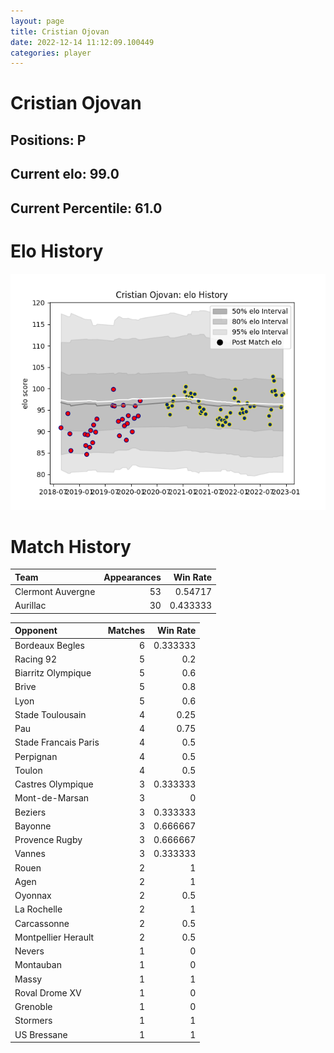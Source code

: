 ```yaml
---  
layout: page  
title: Cristian Ojovan  
date: 2022-12-14 11:12:09.100449  
categories: player  
---
```

# Cristian Ojovan

## Positions: P

## Current elo: 99.0

## Current Percentile: 61.0

# Elo History


![elo history](history_CristianOjovan.png)
# Match History


| Team              |   Appearances |   Win Rate |
|:------------------|--------------:|-----------:|
| Clermont Auvergne |            53 |   0.54717  |
| Aurillac          |            30 |   0.433333 |

| Opponent             |   Matches |   Win Rate |
|:---------------------|----------:|-----------:|
| Bordeaux Begles      |         6 |   0.333333 |
| Racing 92            |         5 |   0.2      |
| Biarritz Olympique   |         5 |   0.6      |
| Brive                |         5 |   0.8      |
| Lyon                 |         5 |   0.6      |
| Stade Toulousain     |         4 |   0.25     |
| Pau                  |         4 |   0.75     |
| Stade Francais Paris |         4 |   0.5      |
| Perpignan            |         4 |   0.5      |
| Toulon               |         4 |   0.5      |
| Castres Olympique    |         3 |   0.333333 |
| Mont-de-Marsan       |         3 |   0        |
| Beziers              |         3 |   0.333333 |
| Bayonne              |         3 |   0.666667 |
| Provence Rugby       |         3 |   0.666667 |
| Vannes               |         3 |   0.333333 |
| Rouen                |         2 |   1        |
| Agen                 |         2 |   1        |
| Oyonnax              |         2 |   0.5      |
| La Rochelle          |         2 |   1        |
| Carcassonne          |         2 |   0.5      |
| Montpellier Herault  |         2 |   0.5      |
| Nevers               |         1 |   0        |
| Montauban            |         1 |   0        |
| Massy                |         1 |   1        |
| Roval Drome XV       |         1 |   0        |
| Grenoble             |         1 |   0        |
| Stormers             |         1 |   1        |
| US Bressane          |         1 |   1        |